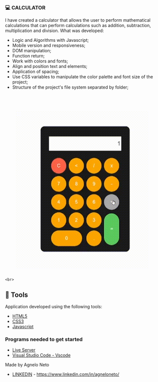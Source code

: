 ### 💻 CALCULATOR

I have created a calculator that allows the user to perform mathematical calculations that can perform calculations such as addition, subtraction, multiplication and division.
What was developed:


- Logic and Algorithms with Javascript;
- Mobile version and responsiveness;
- DOM manipulation;
- Function return;
- Work with colors and fonts;
- Align and position text and elements;
- Application of spacing;
- Use CSS variables to manipulate the color palette and font size of the project;
- Structure of the project's file system separated by folder;
  
<br />

<h1 align="center">
	<img alt="Gif of Calculator " title="gif" src="./calculadora_video.gif" />
	</h1>
	
	<br>


## 🧪 Tools

Application developed using the following tools:

- [HTML5](https://www.w3schools.com/html/default.asp)
- [CSS3](https://www.w3schools.com/css/default.asp)
- [Javascript](https://developer.mozilla.org/en-US/docs/Web/JavaScript)



### Programs needed to get started

- [ Live Server ](https://marketplace.visualstudio.com/items?itemName=ritwickdey.LiveServer)
- [Visual Studio Code - Vscode](https://code.visualstudio.com/)



 

<p align="left">Made  by Agnelo Neto </p>

- [LINKEDIN](https://www.linkedin.com/in/agneloneto) - https://www.linkedin.com/in/agneloneto/
